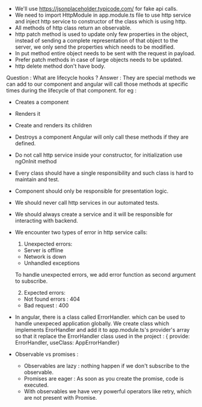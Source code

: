 - We'll use https://jsonplaceholder.typicode.com/ for fake api calls.
- We need to import HttpModule in app.module.ts file to use http service and inject http service to constructor of the class which is using http.
- All methods of http class return an observable.
- http patch method is used to update only few properties in the object, instead of sending a complete representation of that object to the server, we only send the properties which needs to be modified.
- In put method entire object needs to be sent with the request in payload.
- Prefer patch methods in case of large objects needs to be updated.
- http delete method don't have body.

Question : What are lifecycle hooks ?
Answer : They are special methods we can add to our component and angular will call those methods at specific times during the lifecycle of that component. for eg :
  - Creates a component
  - Renders it
  - Create and renders its children
  - Destroys a component
    Angular will only call these methods if they are defined.

- Do not call http service inside your constructor, for initialization use ngOnInit method
- Every class should have a single responsibility and such class is hard to maintain and test.
- Component should only be responsible for presentation logic.
- We should never call http services in our automated tests.
- We should always create a service and it will be responsible for interacting with backend.

- We encounter two types of error in http service calls:
  1. Unexpected errors:
    - Server is offline
    - Network is down
    - Unhandled exceptions

    To handle unexpected errors, we add error function as second argument to subscribe.

  2. Expected errors:
    - Not found errors : 404
    - Bad request : 400


- In angular, there is a class called ErrorHandler. which can be used to handle unexpeced application globally. We create class which implements ErorHandler and add it to app.module.ts's provider's  array so that it replace the ErrorHandler class used in the project :
  { provide: ErrorHandler, useClass: AppErrorHandler}

- Observable vs promises :
  - Observables are lazy : nothing happen if we don't subscribe to the observable.
  - Promises are eager : As soon as you create the promise, code is executed.
  - With observables we have very powerful operators like retry, which are not present with Promise.






